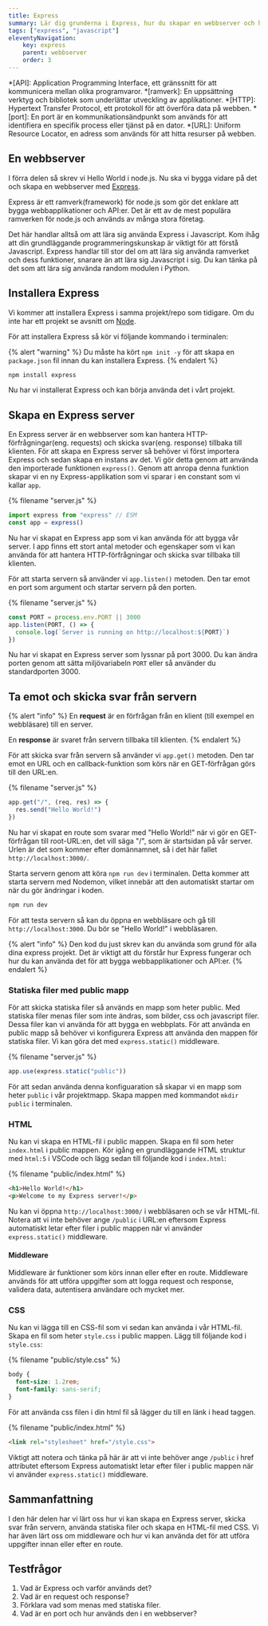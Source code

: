 ```yaml
---
title: Express
summary: Lär dig grunderna i Express, hur du skapar en webbserver och hanterar statiska filer.
tags: ["express", "javascript"]
eleventyNavigation:
    key: express
    parent: webbserver
    order: 3
---
```


*[API]: Application Programming Interface, ett gränssnitt för att kommunicera mellan olika programvaror.
*[ramverk]: En uppsättning verktyg och bibliotek som underlättar utveckling av applikationer.
*[HTTP]: Hypertext Transfer Protocol, ett protokoll för att överföra data på webben.
*[port]: En port är en kommunikationsändpunkt som används för att identifiera en specifik process eller tjänst på en dator.
*[URL]: Uniform Resource Locator, en adress som används för att hitta resurser på webben.

## En webbserver

I förra delen så skrev vi Hello World i node.js. Nu ska vi bygga vidare på det och skapa en webbserver med [Express](https://expressjs.com/).

Express är ett ramverk(framework) för node.js som gör det enklare att bygga webbapplikationer och API:er. Det är ett av de mest populära ramverken för node.js och används av många stora företag.

Det här handlar alltså om att lära sig använda Express i Javascript. Kom ihåg att din grundläggande programmeringskunskap är viktigt för att förstå Javascript. Express handlar till stor del om att lära sig använda ramverket och dess funktioner, snarare än att lära sig Javascript i sig. Du kan tänka på det som att lära sig använda random modulen i Python.

## Installera Express

Vi kommer att installera Express i samma projekt/repo som tidigare. Om du inte har ett projekt se avsnitt om [Node](../node).

För att installera Express så kör vi följande kommando i terminalen:

{% alert "warning" %}
Du måste ha kört <code>npm init -y</code> för att skapa en <code>package.json</code> fil innan du kan installera Express.
{% endalert %}

```bash
npm install express
```
Nu har vi installerat Express och kan börja använda det i vårt projekt.

## Skapa en Express server

En Express server är en webbserver som kan hantera HTTP-förfrågningar(eng. requests) och skicka svar(eng. response) tillbaka till klienten. För att skapa en Express server så behöver vi först importera Express och sedan skapa en instans av det. Vi gör detta genom att använda den importerade funktionen `express()`. Genom att anropa denna funktion skapar vi en ny Express-applikation som vi sparar i en constant som vi kallar `app`.

{% filename "server.js" %}
```js
import express from "express" // ESM
const app = express()
```
Nu har vi skapat en Express app som vi kan använda för att bygga vår server. I app finns ett stort antal metoder och egenskaper som vi kan använda för att hantera HTTP-förfrågningar och skicka svar tillbaka till klienten.

För att starta servern så använder vi `app.listen()` metoden. Den tar emot en port som argument och startar servern på den porten.

{% filename "server.js" %}
```js
const PORT = process.env.PORT || 3000
app.listen(PORT, () => {
  console.log(`Server is running on http://localhost:${PORT}`)
})
```

Nu har vi skapat en Express server som lyssnar på port 3000. Du kan ändra porten genom att sätta miljövariabeln `PORT` eller så använder du standardporten 3000.

## Ta emot och skicka svar från servern

{% alert "info" %}
En <strong>request</strong> är en förfrågan från en klient (till exempel en webbläsare) till en server.

En <strong>response</strong> är svaret från servern tillbaka till klienten.
{% endalert %}

För att skicka svar från servern så använder vi `app.get()` metoden. Den tar emot en URL och en callback-funktion som körs när en GET-förfrågan görs till den URL:en.

{% filename "server.js" %}
```js
app.get("/", (req, res) => {
  res.send("Hello World!")
})
```

Nu har vi skapat en route som svarar med "Hello World!" när vi gör en GET-förfrågan till root-URL:en, det vill säga "/", som är startsidan på vår server. Urlen är det som kommer efter domännamnet, så i det här fallet `http://localhost:3000/`.

Starta servern genom att köra `npm run dev` i terminalen. Detta kommer att starta servern med Nodemon, vilket innebär att den automatiskt startar om när du gör ändringar i koden.

```bash
npm run dev
```

För att testa servern så kan du öppna en webbläsare och gå till `http://localhost:3000`. Du bör se "Hello World!" i webbläsaren.

{% alert "info" %}
Den kod du just skrev kan du använda som grund för alla dina express projekt. Det är viktigt att du förstår hur Express fungerar och hur du kan använda det för att bygga webbapplikationer och API:er.
{% endalert %}

### Statiska filer med public mapp

För att skicka statiska filer så används en mapp som heter public. Med statiska filer menas filer som inte ändras, som bilder, css och javascript filer. Dessa filer kan vi använda för att bygga en webbplats.
För att använda en public mapp så behöver vi konfigurera Express att använda den mappen för statiska filer. Vi kan göra det med `express.static()` middleware.

{% filename "server.js" %}
```js
app.use(express.static("public"))
```

För att sedan använda denna konfiguaration så skapar vi en mapp som heter `public` i vår projektmapp. Skapa mappen med kommandot `mkdir public` i terminalen.

### HTML

Nu kan vi skapa en HTML-fil i public mappen. Skapa en fil som heter `index.html` i public mappen. Kör igång en grundläggande HTML struktur med `html:5` i VSCode och lägg sedan till följande kod i `index.html`:

{% filename "public/index.html" %}
```html
<h1>Hello World!</h1>
<p>Welcome to my Express server!</p>
```

Nu kan vi öppna `http://localhost:3000/` i webbläsaren och se vår HTML-fil. Notera att vi inte behöver ange `/public` i URL:en eftersom Express automatiskt letar efter filer i public mappen när vi använder `express.static()` middleware.

#### Middleware

Middleware är funktioner som körs innan eller efter en route. Middleware används för att utföra uppgifter som att logga request och response, validera data, autentisera användare och mycket mer.


### CSS

Nu kan vi lägga till en CSS-fil som vi sedan kan använda i vår HTML-fil. Skapa en fil som heter `style.css` i public mappen. Lägg till följande kod i `style.css`:

{% filename "public/style.css" %}
```css
body {
  font-size: 1.2rem;
  font-family: sans-serif;
}
```

För att använda css filen i din html fil så lägger du till en länk i head taggen.

{% filename "public/index.html" %}
```html
<link rel="stylesheet" href="/style.css">
```

Viktigt att notera och tänka på här är att vi inte behöver ange `/public` i href attributet eftersom Express automatiskt letar efter filer i public mappen när vi använder `express.static()` middleware.

## Sammanfattning

I den här delen har vi lärt oss hur vi kan skapa en Express server, skicka svar från servern, använda statiska filer och skapa en HTML-fil med CSS. Vi har även lärt oss om middleware och hur vi kan använda det för att utföra uppgifter innan eller efter en route.

## Testfrågor

1. Vad är Express och varför används det?
2. Vad är en request och response?
3. Förklara vad som menas med statiska filer.
4. Vad är en port och hur används den i en webbserver?